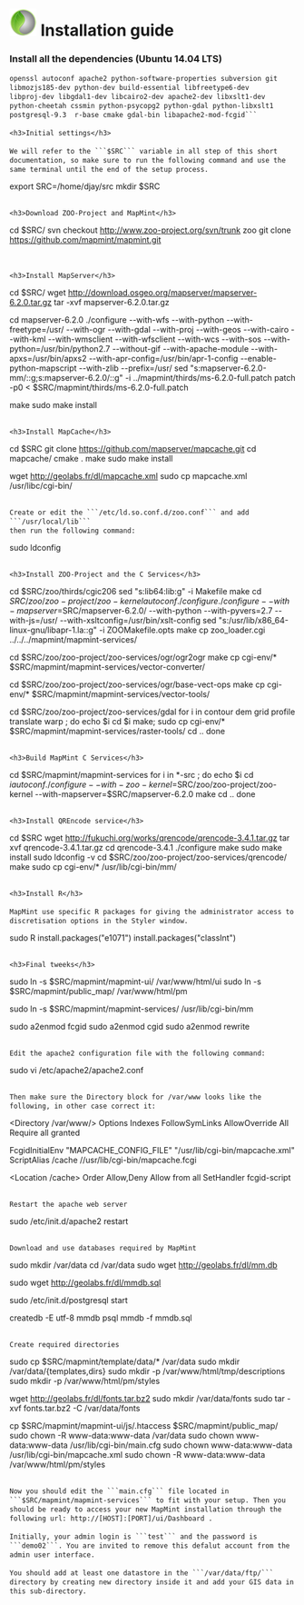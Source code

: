 # ![logo](mapmint-ui/img/mapmint-logo-small.png "MapMint") Installation guide

<h3>Install all the dependencies (Ubuntu 14.04 LTS)</h3>

```sudo apt-get install flex bison libfcgi-dev libxml2 libxml2-dev curl
openssl autoconf apache2 python-software-properties subversion git
libmozjs185-dev python-dev build-essential libfreetype6-dev
libproj-dev libgdal1-dev libcairo2-dev apache2-dev libxslt1-dev
python-cheetah cssmin python-psycopg2 python-gdal python-libxslt1
postgresql-9.3  r-base cmake gdal-bin libapache2-mod-fcgid```

<h3>Initial settings</h3>

We will refer to the ```$SRC``` variable in all step of this short documentation, so make sure to run the following command and use the same terminal until the end of the setup process.

```
export SRC=/home/djay/src
mkdir $SRC
```

<h3>Download ZOO-Project and MapMint</h3>

```
cd $SRC/
svn checkout http://www.zoo-project.org/svn/trunk zoo
git clone https://github.com/mapmint/mapmint.git
```


<h3>Install MapServer</h3>

```
cd $SRC/
wget http://download.osgeo.org/mapserver/mapserver-6.2.0.tar.gz
tar -xvf mapserver-6.2.0.tar.gz

cd mapserver-6.2.0
./configure --with-wfs --with-python --with-freetype=/usr/ --with-ogr --with-gdal --with-proj --with-geos --with-cairo --with-kml --with-wmsclient --with-wfsclient --with-wcs --with-sos --with-python=/usr/bin/python2.7 --without-gif --with-apache-module --with-apxs=/usr/bin/apxs2 --with-apr-config=/usr/bin/apr-1-config --enable-python-mapscript --with-zlib --prefix=/usr/
sed "s:mapserver-6.2.0-mm/::g;s:mapserver-6.2.0/::g" -i ../mapmint/thirds/ms-6.2.0-full.patch
patch -p0 < $SRC/mapmint/thirds/ms-6.2.0-full.patch 

make
sudo make install
```

<h3>Install MapCache</h3>

```
cd $SRC
git clone https://github.com/mapserver/mapcache.git
cd mapcache/
cmake .
make 
sudo make install

wget http://geolabs.fr/dl/mapcache.xml
sudo cp mapcache.xml /usr/libc/cgi-bin/
```

Create or edit the ```/etc/ld.so.conf.d/zoo.conf``` and add ```/usr/local/lib```
then run the following command:

```
sudo ldconfig
```

<h3>Install ZOO-Project and the C Services</h3>

```
cd $SRC/zoo/thirds/cgic206
sed "s:lib64:lib:g" -i Makefile 
make
cd $SRC/zoo/zoo-project/zoo-kernel
autoconf
./configure ./configure --with-mapserver=$SRC/mapserver-6.2.0/ --with-python --with-pyvers=2.7 --with-js=/usr/ --with-xsltconfig=/usr/bin/xslt-config
sed "s:/usr/lib/x86_64-linux-gnu/libapr-1.la::g" -i ZOOMakefile.opts
make
cp zoo_loader.cgi ../../../mapmint/mapmint-services/

cd $SRC/zoo/zoo-project/zoo-services/ogr/ogr2ogr
make
cp cgi-env/* $SRC/mapmint/mapmint-services/vector-converter/

cd $SRC/zoo/zoo-project/zoo-services/ogr/base-vect-ops
make
cp cgi-env/* $SRC/mapmint/mapmint-services/vector-tools/

cd $SRC/zoo/zoo-project/zoo-services/gdal
for i in contour dem grid profile translate warp ; do
echo $i
cd $i
make; sudo cp cgi-env/* $SRC/mapmint/mapmint-services/raster-tools/
cd ..
done
```

<h3>Build MapMint C Services</h3>

```
cd $SRC/mapmint/mapmint-services
for i in *-src ; do
echo $i
cd $i
autoconf
./configure --with-zoo-kernel=$SRC/zoo/zoo-project/zoo-kernel --with-mapserver=$SRC/mapserver-6.2.0
make
cd ..
done
```

<h3>Install QREncode service</h3>

```
cd $SRC
wget http://fukuchi.org/works/qrencode/qrencode-3.4.1.tar.gz
tar xvf qrencode-3.4.1.tar.gz
cd qrencode-3.4.1
./configure
make 
sudo make install
sudo ldconfig -v
cd $SRC/zoo/zoo-project/zoo-services/qrencode/
make
sudo cp cgi-env/* /usr/lib/cgi-bin/mm/
```

<h3>Install R</h3>

MapMint use specific R packages for giving the administrator access to discretisation options in the Styler window.

```
sudo R
install.packages("e1071")
install.packages("classInt")
```

<h3>Final tweeks</h3>

```
sudo ln -s $SRC/mapmint/mapmint-ui/ /var/www/html/ui
sudo ln -s $SRC/mapmint/public_map/ /var/www/html/pm

sudo ln -s $SRC/mapmint/mapmint-services/ /usr/lib/cgi-bin/mm

sudo a2enmod fcgid
sudo a2enmod cgid
sudo a2enmod rewrite
```

Edit the apache2 configuration file with the following command:
```
sudo vi /etc/apache2/apache2.conf 
```

Then make sure the Directory block for /var/www looks like the following, in other case correct it:

```
<Directory /var/www/>
        Options Indexes FollowSymLinks
        AllowOverride All
        Require all granted
</Directory>

FcgidInitialEnv "MAPCACHE_CONFIG_FILE" "/usr/lib/cgi-bin/mapcache.xml"
ScriptAlias /cache      //usr/lib/cgi-bin/mapcache.fcgi

<Location /cache>
        Order Allow,Deny
        Allow from all
        SetHandler fcgid-script
</Location>

```

Restart the apache web server

```
sudo /etc/init.d/apache2 restart
```

Download and use databases required by MapMint
```
sudo mkdir /var/data
cd /var/data
sudo wget http://geolabs.fr/dl/mm.db

sudo wget http://geolabs.fr/dl/mmdb.sql

sudo /etc/init.d/postgresql start

createdb -E utf-8 mmdb
psql mmdb -f mmdb.sql
```

Create required directories

```
sudo cp $SRC/mapmint/template/data/* /var/data
sudo mkdir /var/data/{templates,dirs}
sudo mkdir -p /var/www/html/tmp/descriptions
sudo mkdir -p /var/www/html/pm/styles

wget http://geolabs.fr/dl/fonts.tar.bz2
sudo mkdir /var/data/fonts
sudo tar -xvf fonts.tar.bz2 -C /var/data/fonts

cp $SRC/mapmint/mapmint-ui/js/.htaccess $SRC/mapmint/public_map/
sudo chown -R www-data:www-data /var/data
sudo chown www-data:www-data /usr/lib/cgi-bin/main.cfg
sudo chown www-data:www-data /usr/lib/cgi-bin/mapcache.xml
sudo chown -R www-data:www-data /var/www/html/pm/styles

```

Now you should edit the ```main.cfg``` file located in ```$SRC/mapmint/mapmint-services``` to fit with your setup. Then you should be ready to access your new MapMint installation through the following url: http://[HOST]:[PORT]/ui/Dashboard .

Initially, your admin login is ```test``` and the password is ```demo02```. You are invited to remove this defalut account from the admin user interface.

You should add at least one datastore in the ```/var/data/ftp/``` directory by creating new directory inside it and add your GIS data in this sub-directory.
